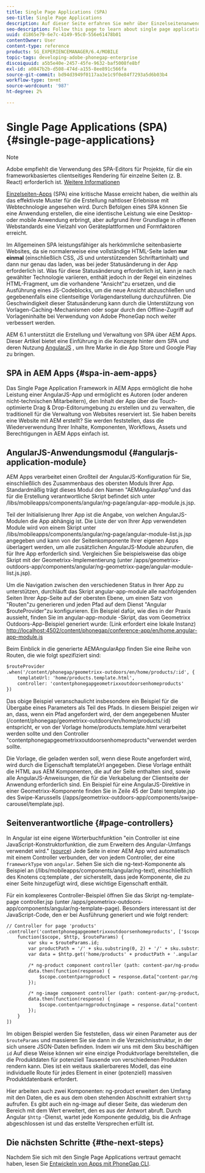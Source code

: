 ```yaml
---
title: Single Page Applications (SPA)
seo-title: Single Page Applications
description: Auf dieser Seite erfahren Sie mehr über Einzelseitenanwendungen, d. h. Sie können eine Anwendung erstellen, die genauso wie eine Desktop- oder mobile Anwendung funktioniert.
seo-description: Follow this page to learn about single page applications, that is, you can create an application that performs identically to a desktop or mobile application.
uuid: d1865e79-6e7c-4149-95c0-556e61478b01
contentOwner: User
content-type: reference
products: SG_EXPERIENCEMANAGER/6.4/MOBILE
topic-tags: developing-adobe-phonegap-enterprise
discoiquuid: a5b5e40e-2457-45fe-9632-baf5008fe8bf
exl-id: a0847b2b-d508-474d-a155-8ee891c566fa
source-git-commit: bd94d3949f0117aa3e1c9f0e84f7293a5d6b03b4
workflow-type: tm+mt
source-wordcount: '987'
ht-degree: 2%

---
```


# Single Page Applications (SPA){#single-page-applications}

>[!NOTE]
>
>Adobe empfiehlt die Verwendung des SPA-Editors für Projekte, für die ein frameworkbasiertes clientseitiges Rendering für einzelne Seiten (z. B. React) erforderlich ist. [Weitere Informationen](/help/sites-developing/spa-overview.md)

[Einzelseiten-Apps](https://en.wikipedia.org/wiki/Single-page_application) (SPA) eine kritische Masse erreicht haben, die weithin als das effektivste Muster für die Erstellung nahtloser Erlebnisse mit Webtechnologie angesehen wird. Durch Befolgen eines SPA können Sie eine Anwendung erstellen, die eine identische Leistung wie eine Desktop- oder mobile Anwendung erbringt, aber aufgrund ihrer Grundlage in offenen Webstandards eine Vielzahl von Geräteplattformen und Formfaktoren erreicht.

Im Allgemeinen SPA leistungsfähiger als herkömmliche seitenbasierte Websites, da sie normalerweise eine vollständige HTML-Seite laden **nur einmal** (einschließlich CSS, JS und unterstützenden Schriftartinhalt) und dann nur genau das laden, was bei jeder Statusänderung in der App erforderlich ist. Was für diese Statusänderung erforderlich ist, kann je nach gewählter Technologie variieren, enthält jedoch in der Regel ein einzelnes HTML-Fragment, um die vorhandene &quot;Ansicht&quot;zu ersetzen, und die Ausführung eines JS-Codeblocks, um die neue Ansicht abzuschließen und gegebenenfalls eine clientseitige Vorlagendarstellung durchzuführen. Die Geschwindigkeit dieser Statusänderung kann durch die Unterstützung von Vorlagen-Caching-Mechanismen oder sogar durch den Offline-Zugriff auf Vorlageninhalte bei Verwendung von Adobe PhoneGap noch weiter verbessert werden.

AEM 6.1 unterstützt die Erstellung und Verwaltung von SPA über AEM Apps. Dieser Artikel bietet eine Einführung in die Konzepte hinter dem SPA und deren Nutzung [AngularJS](https://angularjs.org/) , um Ihre Marke in die App Store und Google Play zu bringen.

## SPA in AEM Apps {#spa-in-aem-apps}

Das Single Page Application Framework in AEM Apps ermöglicht die hohe Leistung einer AngularJS-App und ermöglicht es Autoren (oder anderen nicht-technischen Mitarbeitern), den Inhalt der App über die Touch-optimierte Drag &amp; Drop-Editorumgebung zu erstellen und zu verwalten, die traditionell für die Verwaltung von Websites reserviert ist. Sie haben bereits eine Website mit AEM erstellt? Sie werden feststellen, dass die Wiederverwendung Ihrer Inhalte, Komponenten, Workflows, Assets und Berechtigungen in AEM Apps einfach ist.

## AngularJS-Anwendungsmodul {#angularjs-application-module}

AEM Apps verarbeitet einen Großteil der AngularJS-Konfiguration für Sie, einschließlich des Zusammenbaus des obersten Moduls Ihrer App. Standardmäßig trägt dieses Modul den Namen &quot;AEMAngularApp&quot;und das für die Erstellung verantwortliche Skript befindet sich unter /libs/mobileapps/components/angular/ng-page/angular-app-module.js.jsp.

Teil der Initialisierung Ihrer App ist die Angabe, von welchen AngularJS-Modulen die App abhängig ist. Die Liste der von Ihrer App verwendeten Module wird von einem Skript unter /libs/mobileapps/components/angular/ng-page/angular-module-list.js.jsp angegeben und kann von der Seitenkomponente Ihrer eigenen Apps überlagert werden, um alle zusätzlichen AngularJS-Module abzurufen, die für Ihre App erforderlich sind. Vergleichen Sie beispielsweise das obige Skript mit der Geometrixx-Implementierung (unter /apps/geometrixx-outdoors-app/components/angular/ng-geometrixx-page/angular-module-list.js.jsp).

Um die Navigation zwischen den verschiedenen Status in Ihrer App zu unterstützen, durchläuft das Skript angular-app-module alle nachfolgenden Seiten Ihrer App-Seite auf der obersten Ebene, um einen Satz von &quot;Routen&quot;zu generieren und jeden Pfad auf dem Dienst &quot;Angular $routeProvider&quot;zu konfigurieren. Ein Beispiel dafür, wie dies in der Praxis aussieht, finden Sie im angular-app-module -Skript, das vom Geometrixx Outdoors-App-Beispiel generiert wurde: (Link erfordert eine lokale Instanz) [http://localhost:4502/content/phonegap/conference-app/en/home.angular-app-module.js](http://localhost:4502/content/phonegap/conference-app/en/home.angular-app-module.js)

Beim Einblick in die generierte AEMAngularApp finden Sie eine Reihe von Routen, die wie folgt spezifiziert sind:

```xml
$routeProvider
.when('/content/phonegap/geometrixx-outdoors/en/home/products/:id', {
    templateUrl: 'home/products.template.html',
    controller: 'contentphonegapgeometrixxoutdoorsenhomeproducts'
})
```

Das obige Beispiel veranschaulicht insbesondere ein Beispiel für die Übergabe eines Parameters als Teil des Pfads. In diesem Beispiel zeigen wir an, dass, wenn ein Pfad angefordert wird, der dem angegebenen Muster (/content/phonegap/geometrixx-outdoors/en/home/products/:id) entspricht, er von der Vorlage home/products.template.html verarbeitet werden sollte und den Controller &quot;contentphonegapgeometrixxoutdoorsenhomeproducts&quot;verwendet werden sollte.

Die Vorlage, die geladen werden soll, wenn diese Route angefordert wird, wird durch die Eigenschaft templateUrl angegeben. Diese Vorlage enthält die HTML aus AEM Komponenten, die auf der Seite enthalten sind, sowie alle AngularJS-Anweisungen, die für die Verkabelung der Clientseite der Anwendung erforderlich sind. Ein Beispiel für eine AngularJS-Direktive in einer Geometrixx-Komponente finden Sie in Zeile 45 der Datei template.jsp des Swipe-Karussells (/apps/geometrixx-outdoors-app/components/swipe-carousel/template.jsp).

## Seitenverantwortliche {#page-controllers}

In Angular ist eine eigene Wörterbuchfunktion &quot;ein Controller ist eine JavaScript-Konstruktorfunktion, die zum Erweitern des Angular-Umfangs verwendet wird.&quot; ([source](https://docs.angularjs.org/guide/controller)) Jede Seite in einer AEM App wird automatisch mit einem Controller verbunden, der von jedem Controller, der eine `frameworkType` von `angular`. Sehen Sie sich die ng-text-Komponente als Beispiel an (/libs/mobileapps/components/angular/ng-text), einschließlich des Knotens cq:template , der sicherstellt, dass jede Komponente, die zu einer Seite hinzugefügt wird, diese wichtige Eigenschaft enthält.

Für ein komplexeres Controller-Beispiel öffnen Sie das Skript ng-template-page controller.jsp (unter /apps/geometrixx-outdoors-app/components/angular/ng-template-page). Besonders interessant ist der JavaScript-Code, den er bei Ausführung generiert und wie folgt rendert:

```xml
// Controller for page 'products'
.controller('contentphonegapgeometrixxoutdoorsenhomeproducts', ['$scope', '$http', '$routeParams',
    function($scope, $http, $routeParams) {
        var sku = $routeParams.id;
        var productPath = '/' + sku.substring(0, 2) + '/' + sku.substring(0, 4) + '/' + sku;
        var data = $http.get('home/products' + productPath + '.angular.json' + cacheKiller);

        /* ng-product component controller (path: content-par/ng-product) */
        data.then(function(response) {
            $scope.contentparngproduct = response.data["content-par/ng-product"].items;
        });

        /* ng-image component controller (path: content-par/ng-product/ng-image) */
        data.then(function(response) {
            $scope.contentparngproductngimage = response.data["content-par/ng-product/ng-image"].items;
        });
    }
])
```

Im obigen Beispiel werden Sie feststellen, dass wir einen Parameter aus der `$routeParams` und massieren Sie sie dann in die Verzeichnisstruktur, in der sich unsere JSON-Daten befinden. Indem wir uns mit dem Sku beschäftigen `id` Auf diese Weise können wir eine einzige Produktvorlage bereitstellen, die die Produktdaten für potenziell Tausende von verschiedenen Produkten rendern kann. Dies ist ein weitaus skalierbareres Modell, das eine individuelle Route für jedes Element in einer (potenziell) massiven Produktdatenbank erfordert.

Hier arbeiten auch zwei Komponenten: ng-product erweitert den Umfang mit den Daten, die es aus dem oben stehenden Abschnitt extrahiert `$http` aufrufen. Es gibt auch ein ng-image auf dieser Seite, das wiederum den Bereich mit dem Wert erweitert, den es aus der Antwort abruft. Durch Angular `$http` -Dienst, wartet jede Komponente geduldig, bis die Anfrage abgeschlossen ist und das erstellte Versprechen erfüllt ist.

## Die nächsten Schritte {#the-next-steps}

Nachdem Sie sich mit den Single Page Applications vertraut gemacht haben, lesen Sie [Entwickeln von Apps mit PhoneGap CLI](/help/mobile/phonegap-apps-pg-cli.md).
